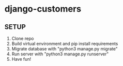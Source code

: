 # django-customers

## SETUP

1. Clone repo
2. Build virtual environment and pip install requirements
3. Migrate database with "python3 manage.py migrate"
4. Run server with "python3 manage.py runserver"
5. Have fun!
